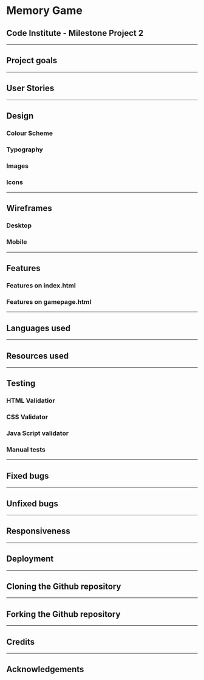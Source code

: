 # Memory Game

## Code Institute - Milestone Project 2

---
## Project goals
 
 
---
 
## User Stories
 
---

## Design
 
 
### Colour Scheme
 

### Typography
 

### Images
 
 
### Icons
 

---
 
## Wireframes
 
 
### Desktop
 
 
### Mobile
 
 
---

## Features

### Features on index.html


### Features on gamepage.html

---
 
## Languages used

---

## Resources used

---

## Testing


### HTML Validatior


### CSS Validator

### Java Script validator


### Manual tests
 
---

## Fixed bugs


---
 
## Unfixed bugs
 
---

## Responsiveness

---

## Deployment


---

## Cloning the Github repository

---

## Forking the Github repository


---

## Credits


---

## Acknowledgements


